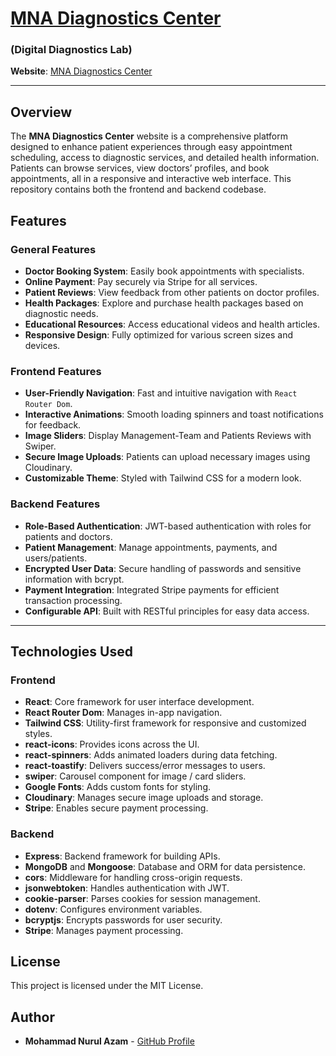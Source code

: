 # [MNA Diagnostics Center]()

### (Digital Diagnostics Lab)

**Website**: [MNA Diagnostics Center](https://mna-diagnostics-center.onrender.com)

---

## Overview

The **MNA Diagnostics Center** website is a comprehensive platform designed to enhance patient experiences through easy appointment scheduling, access to diagnostic services, and detailed health information. Patients can browse services, view doctors’ profiles, and book appointments, all in a responsive and interactive web interface. This repository contains both the frontend and backend codebase.

## Features

### General Features

- **Doctor Booking System**: Easily book appointments with specialists.
- **Online Payment**: Pay securely via Stripe for all services.
- **Patient Reviews**: View feedback from other patients on doctor profiles.
- **Health Packages**: Explore and purchase health packages based on diagnostic needs.
- **Educational Resources**: Access educational videos and health articles.
- **Responsive Design**: Fully optimized for various screen sizes and devices.

### Frontend Features

- **User-Friendly Navigation**: Fast and intuitive navigation with `React Router Dom`.
- **Interactive Animations**: Smooth loading spinners and toast notifications for feedback.
- **Image Sliders**: Display Management-Team and Patients Reviews with Swiper.
- **Secure Image Uploads**: Patients can upload necessary images using Cloudinary.
- **Customizable Theme**: Styled with Tailwind CSS for a modern look.

### Backend Features

- **Role-Based Authentication**: JWT-based authentication with roles for patients and doctors.
- **Patient Management**: Manage appointments, payments, and users/patients.
- **Encrypted User Data**: Secure handling of passwords and sensitive information with bcrypt.
- **Payment Integration**: Integrated Stripe payments for efficient transaction processing.
- **Configurable API**: Built with RESTful principles for easy data access.

---

## Technologies Used

### Frontend

- **React**: Core framework for user interface development.
- **React Router Dom**: Manages in-app navigation.
- **Tailwind CSS**: Utility-first framework for responsive and customized styles.
- **react-icons**: Provides icons across the UI.
- **react-spinners**: Adds animated loaders during data fetching.
- **react-toastify**: Delivers success/error messages to users.
- **swiper**: Carousel component for image / card sliders.
- **Google Fonts**: Adds custom fonts for styling.
- **Cloudinary**: Manages secure image uploads and storage.
- **Stripe**: Enables secure payment processing.

### Backend

- **Express**: Backend framework for building APIs.
- **MongoDB** and **Mongoose**: Database and ORM for data persistence.
- **cors**: Middleware for handling cross-origin requests.
- **jsonwebtoken**: Handles authentication with JWT.
- **cookie-parser**: Parses cookies for session management.
- **dotenv**: Configures environment variables.
- **bcryptjs**: Encrypts passwords for user security.
- **Stripe**: Manages payment processing.

## License

This project is licensed under the MIT License.

## Author

- **Mohammad Nurul Azam** - [GitHub Profile](https://github.com/nurulazam-dev)

